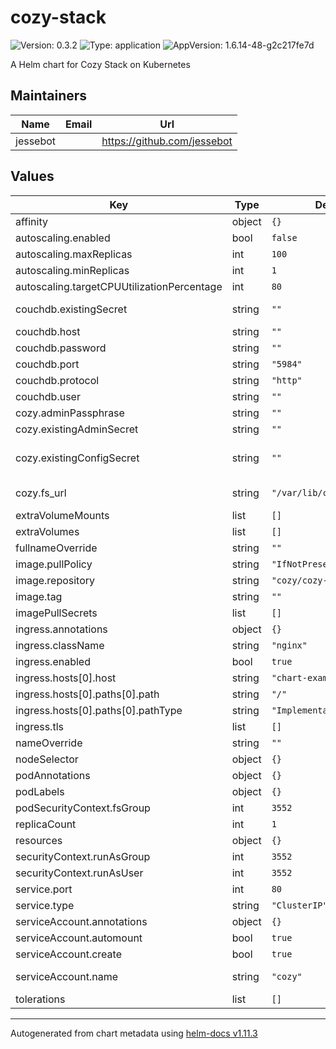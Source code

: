 # cozy-stack

![Version: 0.3.2](https://img.shields.io/badge/Version-0.3.2-informational?style=flat-square) ![Type: application](https://img.shields.io/badge/Type-application-informational?style=flat-square) ![AppVersion: 1.6.14-48-g2c217fe7d](https://img.shields.io/badge/AppVersion-1.6.14--48--g2c217fe7d-informational?style=flat-square)

A Helm chart for Cozy Stack on Kubernetes

## Maintainers

| Name | Email | Url |
| ---- | ------ | --- |
| jessebot |  | <https://github.com/jessebot> |

## Values

| Key | Type | Default | Description |
|-----|------|---------|-------------|
| affinity | object | `{}` |  |
| autoscaling.enabled | bool | `false` |  |
| autoscaling.maxReplicas | int | `100` |  |
| autoscaling.minReplicas | int | `1` |  |
| autoscaling.targetCPUUtilizationPercentage | int | `80` |  |
| couchdb.existingSecret | string | `""` | existing kubernetes secret with couchdb related secret keys: "host", "user", "password", "protocol", "port" |
| couchdb.host | string | `""` | hostname of the couchdb server |
| couchdb.password | string | `""` | password to connection to couchdb with |
| couchdb.port | string | `"5984"` | port to connect to the database over |
| couchdb.protocol | string | `"http"` | connect to couchdb with either http or https |
| couchdb.user | string | `""` | username to connect to couchdb with |
| cozy.adminPassphrase | string | `""` | cozy admin user's password. ignored if cozy.existingSecret is set |
| cozy.existingAdminSecret | string | `""` | existing kubernetes secret containing a key called passphrase |
| cozy.existingConfigSecret | string | `""` | override the default cozy configuration with your own secret that will be mounted at {{ Values.cozy.fs_url }}/.cozy must contain a key called one of: cozy.yaml, cozy.yaml.local, cozy.yml, cozy.yml.local, cozy.json |
| cozy.fs_url | string | `"/var/lib/cozy"` | file system directory see: https://github.com/cozy/cozy-stack/blob/0fe78134b2d09c73813be48274c66ed8582328e6/cozy.example.yaml#L64 |
| extraVolumeMounts | list | `[]` |  |
| extraVolumes | list | `[]` | Additional volumes on the output Deployment definition. |
| fullnameOverride | string | `""` |  |
| image.pullPolicy | string | `"IfNotPresent"` | set to Always if you're using the tag: "latest" |
| image.repository | string | `"cozy/cozy-stack"` |  |
| image.tag | string | `""` | Overrides the image tag whose default is the chart appVersion. |
| imagePullSecrets | list | `[]` |  |
| ingress.annotations | object | `{}` |  |
| ingress.className | string | `"nginx"` |  |
| ingress.enabled | bool | `true` |  |
| ingress.hosts[0].host | string | `"chart-example.local"` |  |
| ingress.hosts[0].paths[0].path | string | `"/"` |  |
| ingress.hosts[0].paths[0].pathType | string | `"ImplementationSpecific"` |  |
| ingress.tls | list | `[]` |  |
| nameOverride | string | `""` |  |
| nodeSelector | object | `{}` |  |
| podAnnotations | object | `{}` |  |
| podLabels | object | `{}` |  |
| podSecurityContext.fsGroup | int | `3552` |  |
| replicaCount | int | `1` |  |
| resources | object | `{}` |  |
| securityContext.runAsGroup | int | `3552` |  |
| securityContext.runAsUser | int | `3552` |  |
| service.port | int | `80` |  |
| service.type | string | `"ClusterIP"` |  |
| serviceAccount.annotations | object | `{}` | Annotations to add to the service account |
| serviceAccount.automount | bool | `true` | Automatically mount a ServiceAccount's API credentials? |
| serviceAccount.create | bool | `true` | Specifies whether a service account should be created |
| serviceAccount.name | string | `"cozy"` | The name of the service account to use. If not set and create is true, a name is generated using the fullname template |
| tolerations | list | `[]` |  |

----------------------------------------------
Autogenerated from chart metadata using [helm-docs v1.11.3](https://github.com/norwoodj/helm-docs/releases/v1.11.3)
